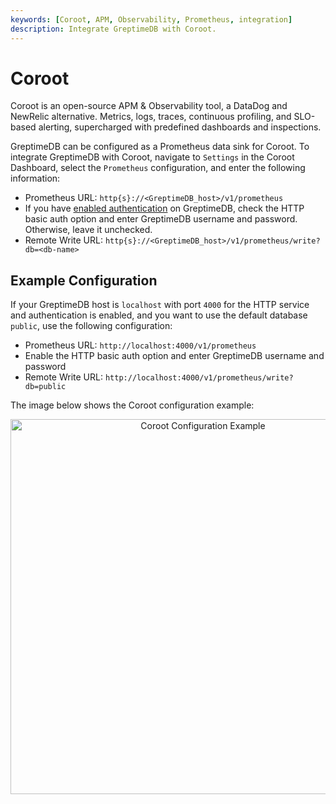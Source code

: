```yaml
---
keywords: [Coroot, APM, Observability, Prometheus, integration]
description: Integrate GreptimeDB with Coroot.
---
```


# Coroot

Coroot is an open-source APM & Observability tool,
a DataDog and NewRelic alternative. Metrics, logs, traces, continuous profiling,
and SLO-based alerting, supercharged with predefined dashboards and inspections. 

GreptimeDB can be configured as a Prometheus data sink for Coroot.
To integrate GreptimeDB with Coroot, navigate to `Settings` in the Coroot Dashboard,
select the `Prometheus` configuration, and enter the following information:

- Prometheus URL: `http{s}://<GreptimeDB_host>/v1/prometheus`
- If you have [enabled authentication](/user-guide/deployments-administration/authentication/static.md) on GreptimeDB, check the HTTP basic auth option and enter GreptimeDB username and password. Otherwise, leave it unchecked.
- Remote Write URL: `http{s}://<GreptimeDB_host>/v1/prometheus/write?db=<db-name>`

## Example Configuration

If your GreptimeDB host is `localhost` with port `4000` for the HTTP service and authentication is enabled,
and you want to use the default database `public`,
use the following configuration:

- Prometheus URL: `http://localhost:4000/v1/prometheus`
- Enable the HTTP basic auth option and enter GreptimeDB username and password
- Remote Write URL: `http://localhost:4000/v1/prometheus/write?db=public`

The image below shows the Coroot configuration example:

<p align="center">
    <img src="/coroot.jpg" alt="Coroot Configuration Example" width="600"/>
</p>

